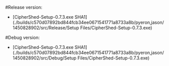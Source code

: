 #Release version:
* [CipherShed-Setup-0.7.3.exe SHA1](./builds/c570d07892bd844fcb34ee0671541771a8733a8b/pyeron,jason/1450828902/src/Release/Setup Files/CipherShed-Setup-0.7.3.exe)

#Debug version:
* [CipherShed-Setup-0.7.3.exe SHA1](./builds/c570d07892bd844fcb34ee0671541771a8733a8b/pyeron,jason/1450828902/src/Debug/Setup Files/CipherShed-Setup-0.7.3.exe)
